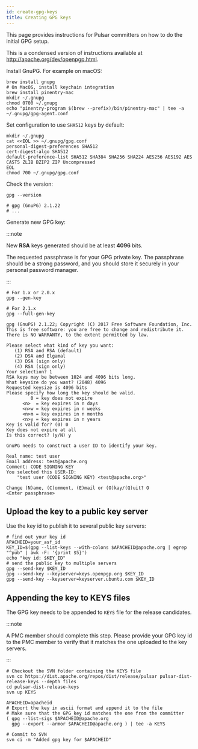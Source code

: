 ```yaml
---
id: create-gpg-keys
title: Creating GPG keys
---
```


This page provides instructions for Pulsar committers on how to do the initial GPG setup.

This is a condensed version of instructions available at http://apache.org/dev/openpgp.html.

Install GnuPG. For example on macOS:

```shell
brew install gnupg
# On MacOS, install keychain integration
brew install pinentry-mac
mkdir ~/.gnupg
chmod 0700 ~/.gnupg
echo "pinentry-program $(brew --prefix)/bin/pinentry-mac" | tee -a ~/.gnupg/gpg-agent.conf
```

Set configuration to use `SHA512` keys by default:

```shell
mkdir ~/.gnupg
cat <<EOL >> ~/.gnupg/gpg.conf
personal-digest-preferences SHA512
cert-digest-algo SHA512
default-preference-list SHA512 SHA384 SHA256 SHA224 AES256 AES192 AES CAST5 ZLIB BZIP2 ZIP Uncompressed
EOL
chmod 700 ~/.gnupg/gpg.conf
```

Check the version:

```shell
gpg --version

# gpg (GnuPG) 2.1.22
# ...
```

Generate new GPG key:

:::note

New **RSA** keys generated should be at least **4096** bits.

The requested passphrase is for your GPG private key. The passphrase should be a strong password, and you should store it securely in your personal password manager.

:::


```shell
# For 1.x or 2.0.x
gpg --gen-key

# For 2.1.x
gpg --full-gen-key

gpg (GnuPG) 2.1.22; Copyright (C) 2017 Free Software Foundation, Inc.
This is free software: you are free to change and redistribute it.
There is NO WARRANTY, to the extent permitted by law.

Please select what kind of key you want:
   (1) RSA and RSA (default)
   (2) DSA and Elgamal
   (3) DSA (sign only)
   (4) RSA (sign only)
Your selection? 1
RSA keys may be between 1024 and 4096 bits long.
What keysize do you want? (2048) 4096
Requested keysize is 4096 bits
Please specify how long the key should be valid.
         0 = key does not expire
      <n>  = key expires in n days
      <n>w = key expires in n weeks
      <n>m = key expires in n months
      <n>y = key expires in n years
Key is valid for? (0) 0
Key does not expire at all
Is this correct? (y/N) y

GnuPG needs to construct a user ID to identify your key.

Real name: test user
Email address: test@apache.org
Comment: CODE SIGNING KEY
You selected this USER-ID:
    "test user (CODE SIGNING KEY) <test@apache.org>"

Change (N)ame, (C)omment, (E)mail or (O)kay/(Q)uit? O
<Enter passphrase>
```

## Upload the key to a public key server

Use the key id to publish it to several public key servers:

```shell
# find out your key id
APACHEID=your_asf_id
KEY_ID=$(gpg --list-keys --with-colons $APACHEID@apache.org | egrep "^pub" | awk -F: '{print $5}')
echo "key id: $KEY_ID"
# send the public key to multiple servers
gpg --send-key $KEY_ID
gpg --send-key --keyserver=keys.openpgp.org $KEY_ID
gpg --send-key --keyserver=keyserver.ubuntu.com $KEY_ID
```

## Appending the key to KEYS files

The GPG key needs to be appended to `KEYS` file for the release candidates.

:::note

A PMC member should complete this step. 
Please provide your GPG key id to the PMC member to verify that it matches the one uploaded to the key servers.

:::

```shell
# Checkout the SVN folder containing the KEYS file
svn co https://dist.apache.org/repos/dist/release/pulsar pulsar-dist-release-keys --depth files
cd pulsar-dist-release-keys
svn up KEYS

APACHEID=apacheid
# Export the key in ascii format and append it to the file
# Make sure that the GPG key id matches the one from the committer
( gpg --list-sigs $APACHEID@apache.org
  gpg --export --armor $APACHEID@apache.org ) | tee -a KEYS

# Commit to SVN
svn ci -m "Added gpg key for $APACHEID"
```
